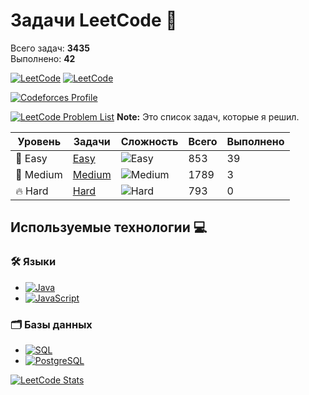 # Задачи LeetCode 🎯

Всего задач: **3435**  
Выполнено: **42** 

[![LeetCode](https://img.shields.io/badge/LeetCode-Profile-orange?style=for-the-badge&logo=leetcode&logoColor=white)](https://leetcode.com/u/anvrich7/)
[![LeetCode](https://img.shields.io/badge/LeetCode-000?style=for-the-badge&logo=LeetCode&logoColor=FFA116)](https://leetcode.com/u/anvrich7/)

[![Codeforces Profile](https://img.shields.io/badge/Codeforces-Profile-darkgreen?style=flat&logo=codeforces&logoColor=white)](./Codeforces/src/Readme.md)

[![LeetCode Problem List](https://img.shields.io/badge/LeetCode-Problem%20List-darkblue)](https://leetcode.com/problem-list/alcaxmxj/)
**Note:** Это список задач, которые я решил.



| Уровень   | Задачи                        | Сложность      | Всего | Выполнено |
|-----------|-------------------------------|----------------|-------|-----------|
| 🌟 Easy   | [Easy](Easy/README.md)        | ![Easy](https://img.shields.io/badge/Уровень-Easy-brightgreen) | 853   | 39        |
| 🚀 Medium | [Medium](Medium/README.md) | ![Medium](https://img.shields.io/badge/Уровень-Medium-yellow)  | 1789  | 3         |
| 🔥 Hard   | [Hard](Hard/README.md)   | ![Hard](https://img.shields.io/badge/Уровень-Hard-red)         | 793   | 0         |


## Используемые технологии 💻
### 🛠️ Языки
- [![Java](https://img.shields.io/badge/Java-%23ED8B00.svg?style=for-the-badge&logo=java&logoColor=white)](https://docs.oracle.com/en/java/)
- [![JavaScript](https://img.shields.io/badge/JavaScript-%23F7DF1E.svg?style=for-the-badge&logo=javascript&logoColor=black)](https://developer.mozilla.org/en-US/docs/Web/JavaScript)

### 🗂️ Базы данных
- [![SQL](https://img.shields.io/badge/SQL-%2300758F.svg?style=for-the-badge&logo=sqlite&logoColor=white)](https://www.w3schools.com/sql/) 
- [![PostgreSQL](https://img.shields.io/badge/PostgreSQL-%23336791.svg?style=for-the-badge&logo=postgresql&logoColor=white)](https://www.postgresql.org/docs/) <!-- Официальная документация PostgreSQL -->


[//]: # (## Полезные ресурсы 🔗)
[//]: # (- [SQL Tutorial]&#40;https://sqlzoo.net/&#41;: Учебник по SQL.)

[![LeetCode Stats](https://leetcard.jacoblin.cool/anvrich7?theme=dark&font=Kanit)](https://leetcode.com/u/anvrich7/)
